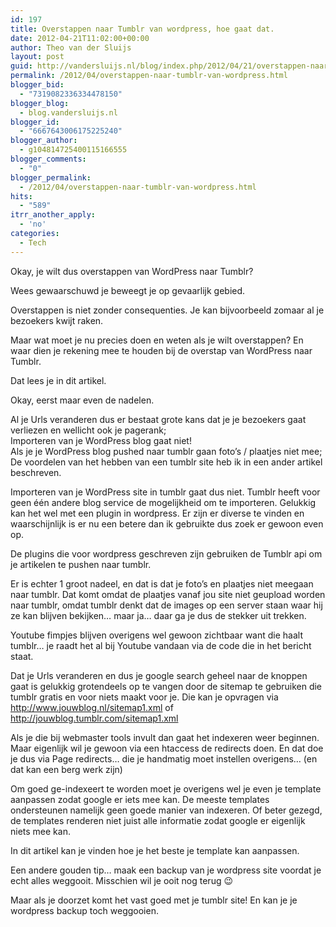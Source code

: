 ```yaml
---
id: 197
title: Overstappen naar Tumblr van wordpress, hoe gaat dat.
date: 2012-04-21T11:02:00+00:00
author: Theo van der Sluijs
layout: post
guid: http://vandersluijs.nl/blog/index.php/2012/04/21/overstappen-naar-tumblr-van-wordpress/
permalink: /2012/04/overstappen-naar-tumblr-van-wordpress.html
blogger_bid:
  - "7319082336334478150"
blogger_blog:
  - blog.vandersluijs.nl
blogger_id:
  - "6667643006175225240"
blogger_author:
  - g104814725400115166555
blogger_comments:
  - "0"
blogger_permalink:
  - /2012/04/overstappen-naar-tumblr-van-wordpress.html
hits:
  - "589"
itrr_another_apply:
  - 'no'
categories:
  - Tech
---
```

Okay, je wilt dus overstappen van WordPress naar Tumblr?

Wees gewaarschuwd je beweegt je op gevaarlijk gebied.

Overstappen is niet zonder consequenties. Je kan bijvoorbeeld zomaar al je bezoekers kwijt raken.

Maar wat moet je nu precies doen en weten als je wilt overstappen? En waar dien je rekening mee te houden bij de overstap van WordPress naar Tumblr.

Dat lees je in dit artikel.<a name="more"></a>

Okay, eerst maar even de nadelen.

Al je Urls veranderen dus er bestaat grote kans dat je je bezoekers gaat verliezen en wellicht ook je pagerank;  
Importeren van je WordPress blog gaat niet!   
Als je je WordPress blog pushed naar tumblr gaan foto’s / plaatjes niet mee;  
De voordelen van het hebben van een tumblr site heb ik in een ander artikel beschreven.

Importeren van je WordPress site in tumblr gaat dus niet. Tumblr heeft voor geen één andere blog service de mogelijkheid om te importeren. Gelukkig kan het wel met een plugin in wordpress. Er zijn er diverse te vinden en waarschijnlijk is er nu een betere dan ik gebruikte dus zoek er gewoon even op.

De plugins die voor wordpress geschreven zijn gebruiken de Tumblr api om je artikelen te pushen naar tumblr.

Er is echter 1 groot nadeel, en dat is dat je foto’s en plaatjes niet meegaan naar tumblr. Dat komt omdat de plaatjes vanaf jou site niet geupload worden naar tumblr, omdat tumblr denkt dat de images op een server staan waar hij ze kan blijven bekijken… maar ja… daar ga je dus de stekker uit trekken.

Youtube fimpjes blijven overigens wel gewoon zichtbaar want die haalt tumblr… je raadt het al bij Youtube vandaan via de code die in het bericht staat.

Dat je Urls veranderen en dus je google search geheel naar de knoppen gaat is gelukkig grotendeels op te vangen door de sitemap te gebruiken die tumblr gratis en voor niets maakt voor je. Die kan je opvragen via <http://www.jouwblog.nl/sitemap1.xml> of <http://jouwblog.tumblr.com/sitemap1.xml>

Als je die bij webmaster tools invult dan gaat het indexeren weer beginnen. Maar eigenlijk wil je gewoon via een htaccess de redirects doen. En dat doe je dus via Page redirects… die je handmatig moet instellen overigens… (en dat kan een berg werk zijn)

Om goed ge-indexeert te worden moet je overigens wel je even je template aanpassen zodat google er iets mee kan. De meeste templates ondersteunen namelijk geen goede manier van indexeren. Of beter gezegd, de templates renderen niet juist alle informatie zodat google er eigenlijk niets mee kan.

In dit artikel kan je vinden hoe je het beste je template kan aanpassen.

Een andere gouden tip… maak een backup van je wordpress site voordat je echt alles weggooit. Misschien wil je ooit nog terug 😉

Maar als je doorzet komt het vast goed met je tumblr site! En kan je je wordpress backup toch weggooien.